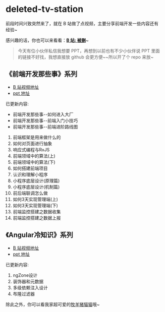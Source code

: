 # deleted-tv-station

前段时间兴致突然来了，就在 B 站做了点视频，主要分享前端开发一些内容还有经验~

感兴趣的话，你也可以来看看：**[B 站: 被删](https://space.bilibili.com/42233366)**~

> 今天有位小伙伴私信我想要 PPT，再想到以前也有不少小伙伴说 PPT 里面的链接不好找，我想直接放 github 会更方便~~所以开了个 repo 来放~

## 《前端开发那些事》系列
- [B 站视频地址](https://space.bilibili.com/42233366/channel/detail?cid=182293)
- [ppt 地址](./pdf/前端开发那些事)

已更新内容: 
- 前端开发那些事--如何进入大厂
- 前端开发那些事--前端入门小技巧
- 前端开发那些事--前端进阶路线图
1. 前端框架是用来做什么的
2. 如何对页面进行抽象
3. 响应式编程与RxJS
4. 前端领域中的算法(上)
5. 前端领域中的算法(下)
6. 如何搭建前端项目
7. 认识和理解小程序
8. 小程序底层设计(原理篇)
9. 小程序底层设计(机制篇)
10. 前后端联调怎么做
11. 如何3天实现管理端(上)
12. 如何3天实现管理端(下)
13. 前端监控搭建之数据收集
14. 前端监控搭建之数据上报


## 《Angular冷知识》系列
- [B 站视频地址](https://space.bilibili.com/42233366/channel/seriesdetail?sid=372766)
- [ppt 地址](./pdf/Angular冷知识)

已更新内容:
1. ngZone设计
2. 装饰器和元数据
3. 多级依赖注入设计
4. 布隆过滤器

除此之外，你可以看我家超可爱的[牧羊猪猫猫](https://space.bilibili.com/42233366/channel/seriesdetail?sid=372769)哦~